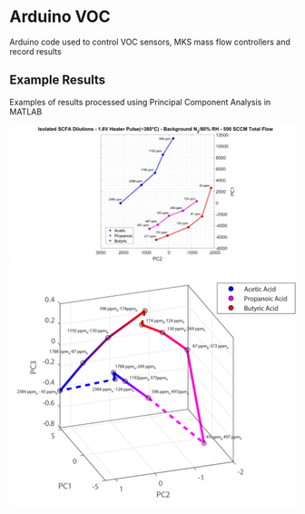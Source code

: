 # Arduino VOC 

Arduino code used to control VOC sensors, MKS mass flow controllers and record results

## Example Results

Examples of results processed using Principal Component Analysis in MATLAB

![PCA Analysis](./isomodel.jpg)
![PCA Analysis](./binary2.png)
